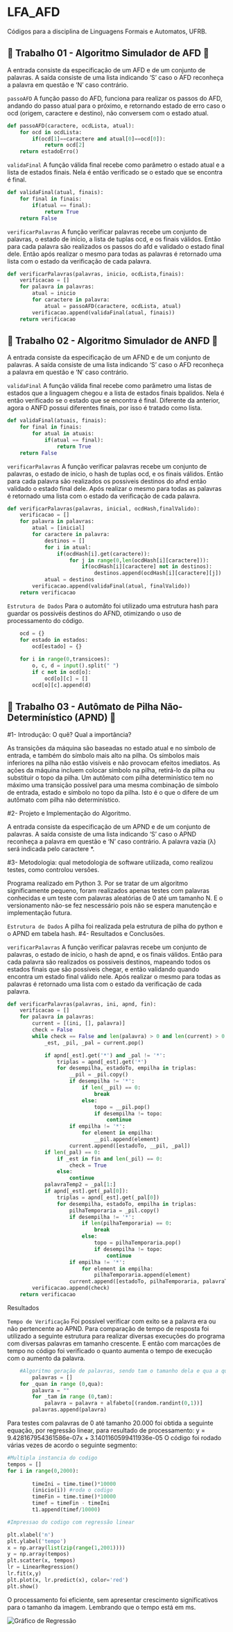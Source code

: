 # LFA_AFD
Códigos para a disciplina de Linguagens Formais e Automatos, UFRB.

## 🔁 Trabalho 01 - Algoritmo Simulador de AFD 🔁

A entrada consiste da especificação de um AFD e de um conjunto de palavras. A saída consiste de uma lista indicando ‘S’ caso o AFD reconheça a palavra em questão e ‘N’ caso contrário.

`passoAFD` A função passo do AFD, funciona para realizar os passos do AFD, andando do passo atual para o próximo, e retornando estado de erro caso o ocd (origem, caractere e destino), não conversem com o estado atual.

```python 
def passoAFD(caractere, ocdLista, atual):
    for ocd in ocdLista:
        if(ocd[1]==caractere and atual[0]==ocd[0]):
            return ocd[2]
    return estadoErro()
```

`validaFinal` A função válida final recebe como parâmetro o estado atual e a lista de estados finais. Nela é então verificado se o estado que se encontra é final.

```python
def validaFinal(atual, finais):
    for final in finais:
        if(atual == final):
            return True
    return False 
```
    
`verificarPalavras` A função verificar palavras recebe um conjunto de palavras, o estado de início, a lista de tuplas ocd, e os finais válidos. Então para cada palavra são realizados os passos do afd e validado o estado final dele. Então após realizar o mesmo para todas as palavras é retornado uma lista com o estado da verificação de cada palavra.

```python
def verificarPalavras(palavras, inicio, ocdLista,finais):
    verificacao = []
    for palavra in palavras:
        atual = inicio
        for caractere in palavra:
            atual = passoAFD(caractere, ocdLista, atual)
        verificacao.append(validaFinal(atual, finais))
    return verificacao
```
## 🔁 Trabalho 02 - Algoritmo Simulador de ANFD 🔁

A entrada consiste da especificação de um AFND e de um conjunto de palavras. A saída consiste de uma lista indicando ‘S’ caso o AFD reconheça a palavra em questão e ‘N’ caso contrário.


`validaFinal` A função válida final recebe como parâmetro uma listas de estados que a linguagem chegou e a lista de estados finais bpalidos. Nela é então verificado se o estado que se encontra é final. Diferente da anterior, agora o ANFD possui diferentes finais, por isso é tratado como lista. 

```python
def validaFinal(atuais, finais):
    for final in finais:
        for atual in atuais:
            if(atual == final):
                return True
    return False
```
    
`verificarPalavras` A função verificar palavras recebe um conjunto de palavras, o estado de início, o hash de tuplas ocd, e os finais válidos. Então para cada palavra são realizados os possiveis destinos do afnd então validado o estado final dele. Após realizar o mesmo para todas as palavras é retornado uma lista com o estado da verificação de cada palavra.

```python
def verificarPalavras(palavras, inicial, ocdHash,finalValido):
    verificacao = []
    for palavra in palavras:
        atual = [inicial]
        for caractere in palavra:
            destinos = []
            for i in atual:
                if(ocdHash[i].get(caractere)):
                    for j in range(0,len(ocdHash[i][caractere])):
                        if(ocdHash[i][caractere] not in destinos):
                            destinos.append(ocdHash[i][caractere][j])
            atual = destinos
        verificacao.append(validaFinal(atual, finalValido))
    return verificacao
```

`Estrutura de Dados` Para o automâto foi utilizado uma estrutura hash para guardar os possivéis destinos do AFND, otimizando o uso de processamento do código.

```python
    ocd = {}
    for estado in estados:
        ocd[estado] = {}
    
    for i in range(0,transicoes):
        o, c, d = input().split(" ")
        if c not in ocd[o]:
            ocd[o][c] = []
        ocd[o][c].append(d)
```

## 🔁 Trabalho 03 - Autômato de Pilha Não-Determinístico (APND) 🔁

#1- Introdução: O quê? Qual a importância?

As transições da máquina são baseadas no estado atual e no símbolo de entrada, e também do símbolo mais alto na pilha. Os símbolos mais inferiores na pilha não estão visíveis e não provocam efeitos imediatos. As ações da máquina incluem colocar símbolo na pilha, retirá-lo da pilha ou substituir o topo da pilha. Um autômato com pilha determinístico tem no máximo uma transição possível para uma mesma combinação de símbolo de entrada, estado e símbolo no topo da pilha. Isto é o que o difere de um autômato com pilha não determinístico.

#2- Projeto e Implementação do Algoritmo.

A entrada consiste da especificação de um APND e de um conjunto de palavras. A saída consiste de uma lista indicando ‘S’ caso o APND reconheça a
palavra em questão e ‘N’ caso contrário. A palavra vazia (λ) será indicada pelo caractere *.

#3- Metodologia: qual metodologia de software utilizada, como realizou testes, como controlou
versões.

Programa realizado em Python 3. Por se tratar de um algoritmo significamente pequeno, foram realizados apenas testes com palavras conhecidas e um teste com palavras aleatórias de 0 até um tamanho N. E o versionamento não-se fez nescessário pois não se espera manutenção e implementação futura.

`Estrutura de Dados` A pilha foi realizada pela estrutura de pilha do python e o APND em tabela hash.
#4- Resultados e Conclusões.

`verificarPalavras` A função verificar palavras recebe um conjunto de palavras, o estado de início, o hash de apnd, e os finais válidos. Então para cada palavra são realizados os possiveis destinos, mapeando todos os estados finais que são possíveis chegar, e então validando quando encontra um estado final válido nele. Após realizar o mesmo para todas as palavras é retornado uma lista com o estado da verificação de cada palavra.

```Python
def verificarPalavras(palavras, ini, apnd, fin):
    verificacao = []
    for palavra in palavras:
        current = [(ini, [], palavra)]
        check = False
        while check == False and len(palavra) > 0 and len(current) > 0:
            _est, _pil, _pal = current.pop()

            if apnd[_est].get('*') and _pal != '*':
                triplas = apnd[_est].get('*')
                for desempilha, estadoTo, empilha in triplas:
                    __pil = _pil.copy()
                    if desempilha != '*':
                        if len(__pil) == 0:
                            break
                        else:
                            topo = __pil.pop()
                            if desempilha != topo:
                                continue
                    if empilha != '*':
                        for element in empilha:
                            __pil.append(element)
                    current.append([estadoTo, __pil, _pal])
            if len(_pal) == 0:
                if _est in fin and len(_pil) == 0:
                    check = True
                else:
                    continue
            palavraTemp2 = _pal[1:]
            if apnd[_est].get(_pal[0]):
                triplas = apnd[_est].get(_pal[0])
                for desempilha, estadoTo, empilha in triplas:
                    pilhaTemporaria = _pil.copy()
                    if desempilha != '*':
                        if len(pilhaTemporaria) == 0:
                            break
                        else:
                            topo = pilhaTemporaria.pop()
                            if desempilha != topo:
                                continue
                    if empilha != '*':
                        for element in empilha:
                            pilhaTemporaria.append(element)
                    current.append([estadoTo, pilhaTemporaria, palavraTemp2])
        verificacao.append(check)
    return verificacao

```

Resultados 

`Tempo de Verificação` Foi possível verificar com exito se a palavra era ou não pertencente ao APND. Para comparação de tempo de resposta foi utilizado a seguinte estrutura para realizar diversas execuções do programa com diversas palavras em tamanho crescente. E então com marcações de tempo no código foi verificado o quanto aumenta o tempo de execução com o aumento da palavra.

```Python
    #Algoritmo geração de palavras, sendo tam o tamanho dela e qua a quantidade.
        palavras = []
    for _quan in range (0,qua):
        palavra = ""
        for _tam in range (0,tam):
            palavra = palavra + alfabeto[(random.randint(0,1))]
        palavras.append(palavra)
```
Para testes com palavras de 0 até tamanho 20.000 foi obtida a seguinte equação, por regressão linear, para resultado de processamento: y = 9.428167954361586e-07x + 3.1401160599411936e-05
O código foi rodado várias vezes de acordo o seguinte segmento: 

```Python
#Multipla instancia do codigo
tempos = []
for i in range(0,2000):
    
        timeIni = time.time()*10000
        (inicio(i)) #roda o codigo
        timeFin = time.time()*10000
        timef = timeFin - timeIni
        t1.append(timef/10000)

#Impressao do codigo com regressão linear

plt.xlabel('n')
plt.ylabel('tempo')
x = np.array(list(zip(range(1,2001))))
y = np.array(tempos)
plt.scatter(x, tempos)
lr = LinearRegression()
lr.fit(x,y)
plt.plot(x, lr.predict(x), color='red')
plt.show()
```
O processamento foi eficiente, sem apresentar crescimento significativos para o tamanho da imagem. Lembrando que o tempo está em ms. 

![Gráfico de Regressão](Figure_1.png)

